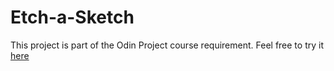 # Etch-a-Sketch
This project is part of the Odin Project course requirement. Feel free to try it [here](https://kupip.github.io/odin-etch-a-sketch/)
